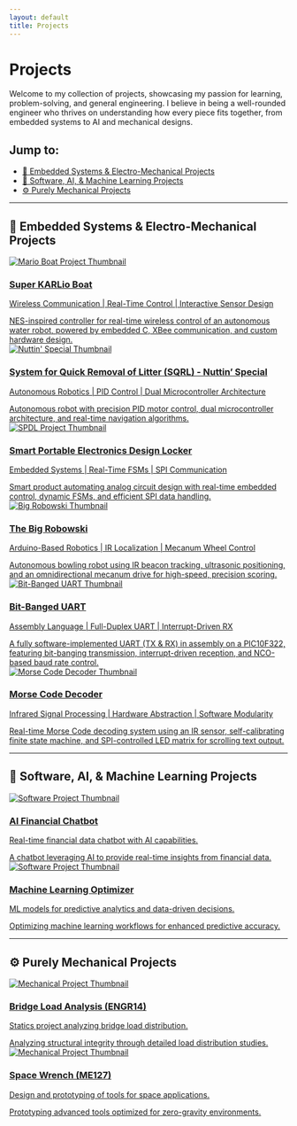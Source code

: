 ```yaml
---
layout: default
title: Projects
---
```


# Projects

Welcome to my collection of projects, showcasing my passion for learning, problem-solving, and general engineering. I believe in being a well-rounded engineer who thrives on understanding how every piece fits together, from embedded systems to AI and mechanical designs.

## Jump to:

- [🔌 Embedded Systems & Electro-Mechanical Projects](#-embedded-systems--electro-mechanical-projects)
- [🤖 Software, AI, & Machine Learning Projects](#-software-ai--machine-learning-projects)
- [⚙️ Purely Mechanical Projects](#️-purely-mechanical-projects)

---

## 🔌 Embedded Systems & Electro-Mechanical Projects

<div class="project-grid">
  <div class="project-card">
    <a href="me218c-sk.html">
      <img src="/assets/images/nedmo/nedmo-oilus-home.jpg" alt="Mario Boat Project Thumbnail">
      <div class="card-content">
        <h3>Super KARLio Boat</h3>
        <p>Wireless Communication | Real-Time Control | Interactive Sensor Design</p>
      </div>
      <div class="overlay-info">
        NES-inspired controller for real-time wireless control of an autonomous water robot, powered by embedded C, XBee communication, and custom hardware design.
      </div>
    </a>
  </div>

  <div class="project-card">
    <a href="me218b-ns.html">
      <img src="/assets/images/me218b-ns/main-218b.png" alt="Nuttin' Special Thumbnail">
      <div class="card-content">
        <h3>System for Quick Removal of Litter (SQRL) - Nuttin’ Special</h3>
        <p>Autonomous Robotics | PID Control | Dual Microcontroller Architecture</p>
      </div>
      <div class="overlay-info">
        Autonomous robot with precision PID motor control, dual microcontroller architecture, and real-time navigation algorithms.
      </div>
    </a>
  </div>

  <div class="project-card">
    <a href="./me218a-spdl.html">
      <img src="/assets/images/me218a-spdl/spdl-me218a.jpg" alt="SPDL Project Thumbnail">
      <div class="card-content">
        <h3>Smart Portable Electronics Design Locker</h3>
        <p>Embedded Systems | Real-Time FSMs | SPI Communication</p>
      </div>
      <div class="overlay-info">
        Smart product automating analog circuit design with real-time embedded control, dynamic FSMs, and efficient SPI data handling.
      </div>
    </a>
  </div>

  <div class="project-card">
      <a href="me210-robowski.html">
          <img src="/assets/images/me210-robowski/210-main.jpg" alt="Big Robowski Thumbnail">
          <div class="card-content">
              <h3>The Big Robowski</h3>
              <p>Arduino-Based Robotics | IR Localization | Mecanum Wheel Control</p>
          </div>
          <div class="overlay-info">
              Autonomous bowling robot using IR beacon tracking, ultrasonic positioning, and an omnidirectional mecanum drive for high-speed, precision scoring.
          </div>
      </a>
  </div>

  <div class="project-card">
      <a href="me218c-bitbang-uart.html">
          <img src="/assets/images/uart_assembly/uart_assembly.png" alt="Bit-Banged UART Thumbnail">
          <div class="card-content">
              <h3>Bit-Banged UART</h3>
              <p>Assembly Language | Full-Duplex UART | Interrupt-Driven RX</p>
          </div>
          <div class="overlay-info">
              A fully software-implemented UART (TX & RX) in assembly on a PIC10F322, featuring bit-banging transmission, interrupt-driven reception, and NCO-based baud rate control.
          </div>
      </a>
  </div>

  <div class="project-card">
      <a href="me218a-morse-code.html">
        <img src="/assets/images/me218a-morse-decoder/morse-decoder-main.jpg" alt="Morse Code Decoder Thumbnail">
        <div class="card-content">
          <h3>Morse Code Decoder</h3>
          <p>Infrared Signal Processing | Hardware Abstraction | Software Modularity</p>
        </div>
        <div class="overlay-info">
          Real-time Morse Code decoding system using an IR sensor, self-calibrating finite state machine, and SPI-controlled LED matrix for scrolling text output.
        </div>
      </a>
  </div>

</div>

---

## 🤖 Software, AI, & Machine Learning Projects

<div class="project-grid">
  <div class="project-card">
    <a href="#">
      <img src="/assets/images/ph.jpg" alt="Software Project Thumbnail">
      <div class="card-content">
        <h3>AI Financial Chatbot</h3>
        <p>Real-time financial data chatbot with AI capabilities.</p>
      </div>
      <div class="overlay-info">
        A chatbot leveraging AI to provide real-time insights from financial data.
      </div>
    </a>
  </div>

  <div class="project-card">
    <a href="#">
      <img src="/assets/images/ph.jpg" alt="Software Project Thumbnail">
      <div class="card-content">
        <h3>Machine Learning Optimizer</h3>
        <p>ML models for predictive analytics and data-driven decisions.</p>
      </div>
      <div class="overlay-info">
        Optimizing machine learning workflows for enhanced predictive accuracy.
      </div>
    </a>
  </div>
</div>

---

## ⚙️ Purely Mechanical Projects

<div class="project-grid">
  <div class="project-card">
    <a href="#">
      <img src="/assets/images/ph.jpg" alt="Mechanical Project Thumbnail">
      <div class="card-content">
        <h3>Bridge Load Analysis (ENGR14)</h3>
        <p>Statics project analyzing bridge load distribution.</p>
      </div>
      <div class="overlay-info">
        Analyzing structural integrity through detailed load distribution studies.
      </div>
    </a>
  </div>

  <div class="project-card">
    <a href="#">
      <img src="/assets/images/ph.jpg" alt="Mechanical Project Thumbnail">
      <div class="card-content">
        <h3>Space Wrench (ME127)</h3>
        <p>Design and prototyping of tools for space applications.</p>
      </div>
      <div class="overlay-info">
        Prototyping advanced tools optimized for zero-gravity environments.
      </div>
    </a>
  </div>
</div>
